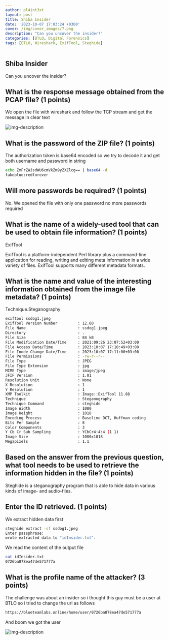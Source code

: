 ```yaml
---
author: pl4int3xt
layout: post
title: Shiba Insider
date: '2023-10-07 17:03:24 +0300'
cover: /img/cover_images/7.png
description: "Can you uncover the insider?"
categories: [BTLO, Digital Forensics]
tags: [BTLO, Wireshark, ExifTool, Steghide]
---
```


## Shiba Insider
Can you uncover the insider? 


##  What is the response message obtained from the PCAP file? (1 points) 

We open the file with wireshark and follow the TCP stream and get the message in clear text

![img-description](/assets/img/shiba/1.png)

##  What is the password of the ZIP file? (1 points) 

The authorization token is base64 encoded so we try to decode it and get both username and password in string
```bash
echo ZmFrZWJsdWU6cmVkZm9yZXZlcg== | base64 -d
fakeblue:redforever
```

##  Will more passwords be required? (1 points) 

No. We opened the file with only one password no more passwords required

##  What is the name of a widely-used tool that can be used to obtain file information? (1 points) 

ExifTool

ExifTool is a platform-independent Perl library plus a command-line application for reading, writing and editing meta information in a wide variety of files. ExifTool supports many different metadata formats.

##  What is the name and value of the interesting information obtained from the image file metadata? (1 points) 

Technique.Steganography

```bash
exiftool ssdog1.jpeg
ExifTool Version Number         : 12.60
File Name                       : ssdog1.jpeg
Directory                       : .
File Size                       : 84 kB
File Modification Date/Time     : 2021:09:26 23:07:52+03:00
File Access Date/Time           : 2023:10:07 17:10:49+03:00
File Inode Change Date/Time     : 2023:10:07 17:11:00+03:00
File Permissions                : -rw-r--r--
File Type                       : JPEG
File Type Extension             : jpg
MIME Type                       : image/jpeg
JFIF Version                    : 1.01
Resolution Unit                 : None
X Resolution                    : 1
Y Resolution                    : 1
XMP Toolkit                     : Image::ExifTool 11.88
Technique                       : Steganography
Technique Command               : steghide
Image Width                     : 1080
Image Height                    : 1018
Encoding Process                : Baseline DCT, Huffman coding
Bits Per Sample                 : 8
Color Components                : 3
Y Cb Cr Sub Sampling            : YCbCr4:4:4 (1 1)
Image Size                      : 1080x1018
Megapixels                      : 1.1
```

##  Based on the answer from the previous question, what tool needs to be used to retrieve the information hidden in the file? (1 points) 

Steghide is a steganography program that is able to hide data in various kinds of image- and audio-files.

##  Enter the ID retrieved. (1 points) 

We extract hidden data first
```bash
steghide extract -sf ssdog1.jpeg
Enter passphrase: 
wrote extracted data to "idInsider.txt".
```
We read the content of the output file
```bash
cat idInsider.txt
0726ba878ea47de571777a
```
##  What is the profile name of the attacker? (3 points) 

The challenge was about an insider so i thought this guy must be a user at BTLO so i tried to change the url as follows
```bash
https://blueteamlabs.online/home/user/0726ba878ea47de571777a
```
And boom we got the user 

![img-description](/assets/img/shiba/2.png)